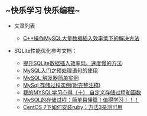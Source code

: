 ~快乐学习 快乐编程~
------------
* 文章列表
	* [C++操作MySQL大量数据插入效率低下的解决方法](https://github.com/tycao/tycao.github.io/blob/master/Test_MySQL_Performance.md)<br />






* SQLite性能优化参考文档：
	* [提升SQLite数据插入效率低、速度慢的方法](http://blog.csdn.net/majiakun1/article/details/46607163)
	* [MySQL入门之预处理语句的使用](http://blog.csdn.net/lzjsqn/article/details/54410127)
	* [MySQL 触发器简单实例](https://www.cnblogs.com/nicholas_f/archive/2009/09/22/1572050.html)<br />
	* [MySql 存储过程实例(附完整注释)](http://www.cnblogs.com/zhuawang/p/4185302.html)<br />
	* [我的MYSQL学习心得（十） 自定义存储过程和函数](https://www.cnblogs.com/lyhabc/p/3793524.html)<br />
	* [MySQL的存储过程：简单易懂篇！值得学习！！！](https://www.cnblogs.com/chenpi/p/5136483.html)<br />
	* [CentOS 7下如何安装ruby：方法3亲测可用](https://www.cnblogs.com/ding2016/p/7903147.html)<br />
